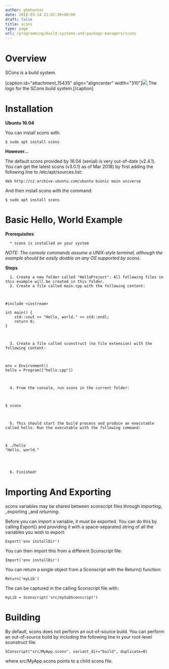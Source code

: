 ```yaml
---
author: gbmhunter
date: 2018-03-14 21:02:30+00:00
draft: false
title: scons
type: page
url: /programming/build-systems-and-package-managers/scons
---
```


# Overview




SCons is a build system.



[caption id="attachment_15435" align="aligncenter" width="310"][![](/images/2018/03/scons-build-system-logo.png)
](/images/2018/03/scons-build-system-logo.png) The logo for the SCons build system.[/caption]



# Installation




**Ubuntu 16.04**




You can install scons with:



    
    $ sudo apt install scons




**However...**




The default scons provided by 16.04 (xenial) is very out-of-date (v2.4.1). You can get the latest scons (v3.0.1) as of Mar 2018) by first adding the following line to /etc/apt/sources.list:



    
    deb http://cz.archive.ubuntu.com/ubuntu bionic main universe




And then install scons with the command:



    
    $ sudo apt install scons




# Basic Hello, World Example




**Prerequisites**





	  * scons is installed on your system



_NOTE: The console commands assume a UNIX-style terminal, although the example should be easily doable on any OS supported by scons._




**Steps**





	  1. Create a new folder called "HelloProject". All following files in this example will be created in this folder.
	  2. Create a file called main.cpp with the following content:  


    
    #include <iostream>
    
    int main() {
    	std::cout << "Hello, world." << std::endl;
    	return 0;
    }



	  3. Create a file called sconstruct (no file extension) with the following content:  


    
    env = Environment()
    hello = Program(["hello.cpp"])



	  4. From the console, run scons in the current folder:  


    
    $ scons



	  5. This should start the build process and produce an executable called hello. Run the executable with the following command:  


    
    $ ./hello
    "Hello, world."
    



	  6. Finished!



# Importing And Exporting




scons variables may be shared between sconscript files through _importing_, _exporting _and _returning_.




Before you can import a variable, it must be exported. You can do this by calling Export() and providing it with a space-separated string of all the variables you wish to export:



    
    Export('env installDir')




You can then import this from a different Sconscript file:



    
    Import('env installDir')




You can return a single object from a Sconscript with the Return() function:



    
    Return('myLib')




The can be captured in the calling Sconscript file with:



    
    myLib = Sconscript('src/mySubSconscript')







# Building




By default, scons does not perform an out-of-source build. You can perform an out-of-source build by including the following line in your root-level sconstruct file:



    
    SConscript("src/MyApp.scons", variant_dir="build", duplicate=0)




where src/MyApp.scons points to a child scons file.
